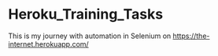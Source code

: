 # Heroku_Training_Tasks
This is my journey with automation in Selenium on https://the-internet.herokuapp.com/
